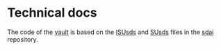# Technical docs

The code of the [vault](./src/Vault.sol) is based on the [ISUsds][ISUsds] and [SUsds][SUsds] files in the [sdai][sdai] repository.

[ISUsds]: https://github.com/sky-ecosystem/sdai/blob/dfc7f41cb7599afcb0f0eb1ddaadbf9dd4015dce/src/ISUsds.sol
[SUsds]: https://github.com/sky-ecosystem/sdai/blob/dfc7f41cb7599afcb0f0eb1ddaadbf9dd4015dce/src/SUsds.sol
[sdai]: https://github.com/sky-ecosystem/sdai
